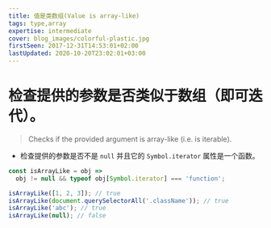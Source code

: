 ```yaml
---
title: 值是类数组(Value is array-like)
tags: type,array
expertise: intermediate
cover: blog_images/colorful-plastic.jpg
firstSeen: 2017-12-31T14:53:01+02:00
lastUpdated: 2020-10-20T23:02:01+03:00
---
```


# 检查提供的参数是否类似于数组（即可迭代）。
> Checks if the provided argument is array-like (i.e. is iterable).

- 检查提供的参数是否不是 `null` 并且它的 `Symbol.iterator` 属性是一个函数。

```js
const isArrayLike = obj =>
  obj != null && typeof obj[Symbol.iterator] === 'function';
```

```js
isArrayLike([1, 2, 3]); // true
isArrayLike(document.querySelectorAll('.className')); // true
isArrayLike('abc'); // true
isArrayLike(null); // false
```
